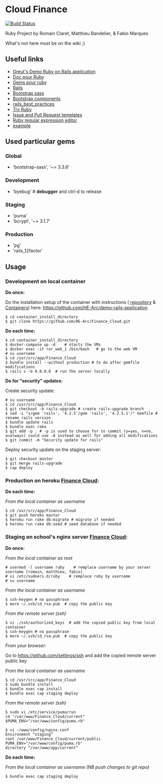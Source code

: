 # Cloud Finance
[![Build Status](https://travis-ci.org/HE-Arc/Finance_Cloud.svg?branch=master)](https://travis-ci.org/HE-Arc/Finance_Cloud)

Ruby Project by Romain Claret, Matthieu Bandelier, \& Fabio Marques

What's not here must be on the wiki ;)

## Useful links
- [Greut's Demo Ruby on Rails application](https://github.com/HE-Arc/demo-rails-application)
- [Doc pour Ruby](http://ruby-doc.org)
- [Gems pour ruby](http://rubygems.org)
- [Rails](http://rubyonrails.org)
- [Bootstrap sass](https://github.com/twbs/bootstrap-sass)
- [Bootstrap components](http://getbootstrap.com/components/)
- [rails_best_practices](https://github.com/railsbp/rails_best_practices)
- [Try Ruby](http://tryruby.org)
- [Issue and Pull Request templates](https://github.com/blog/2111-issue-and-pull-request-templates)
- [Ruby regular expression editor](http://rubular.com)
- [example](example)

## Used particular gems

### Global
- 'bootstrap-sass', '~> 3.3.6'

### Development
- 'byebug' # **debugger** and ctrl-d to release

### Staging
- 'puma'
- 'bcrypt', '~> 3.1.7'

### Production
- 'pg'
- 'rails_12factor'

## Usage
### **Development** on local container
**Do once:**

  Do the installation setup of the container with instructions ( [repository](https://github.com/HE-Arc/demo-rails-application#this-repository) & [Containers](https://github.com/HE-Arc/demo-rails-application#containers)) here: https://github.com/HE-Arc/demo-rails-application

    $ cd container_install_directory
    $ git clone https://github.com/HE-Arc/Finance_Cloud.git

**Do each time:**

    $ cd container_install_directory
    $ docker-compose up -d    # starts the VMs
    $ docker exec -it ror_web_1 /bin/bash   # go to the web VM
    # su username
    $ cd /usr/src/app/Finance_Cloud
    $ bundle install --without production # to do after gemfile modifications
    $ rails s -b 0.0.0.0  # run the server locally

**Do for "security" updates:**

Create security update:

    # su username
    $ cd /usr/src/app/Finance_Cloud
    $ git checkout -b rails-upgrade # create rails-upgrade branch
    $ sed -i "s/gem 'rails', '4.2.5'/gem 'rails', '4.2.5.1'/" Gemfile # rename rails version
    $ bundle update rails
    $ bundle exec rake
    $ git add -p . # -p is used to choose for to commit (y=yes, n=no, a=always) could use -A instead as well for adding all modifications
    $ git commit -m "Security update for rails"

Deploy security update on the staging server:

    $ git checkout master
    $ git merge rails-upgrade
    $ cap deploy

### **Production** on heroku [Finance Cloud](https://finance-cloud.herokuapp.com):
**Do each time:**

  *From the local container as username*

    $ cd /usr/src/app/Finance_Cloud
    $ git push heroku master
    $ heroku run rake db:migrate # migrate if needed
    $ heroku run rake db:seed # seed database if needed

### **Staging** on school's nginx server [Finance Cloud](http://finance.srvz-webapp.he-arc.ch):
**Do once:**

  *From the local container as root*

    # usermod -l username ruby    # remplace username by your server username [romain, matthieu, fabio]
    # vi /etc/sudoers.d/ruby    # remplace ruby by username
    # su username

  *From the local container as username*

    $ ssh-keygen # no passphrase
    $ more ~/.ssh/id_rsa.pub  # copy the public key

  *From the remote server (ssh)*

    $ vi ./ssh/authorized_keys  # add the copied public key from local container
    $ ssh-keygen # no passphrase
    $ more ~/.ssh/id_rsa.pub  # copy the public key

  *From your browser:*

Go to https://github.com/settings/ssh and add the copied remote server  public key

  *From the local container as username*

    $ cd /usr/src/app/Finance_Cloud
    $ sudo bundle install
    $ bundle exec cap install
    $ bundle exec cap staging deploy

  *From the remote server (ssh)*

    $ sudo vi /etc/service/puma/run
    cd "/var/www/Finance_Cloud/current"
    $PUMA_ENV="/var/www/config/puma.rb"

    $ vi ~/www/config/nginx.conf
    Environment “staging”
    root /var/www/Finance_Cloud/current/public
    PUMA_ENV="/var/www/config/puma.rb"
    directory “/var/www/app/current”

**Do each time:**

  *From the local container as username (NB push changes to git repo)*

    $ bundle exec cap staging deploy
